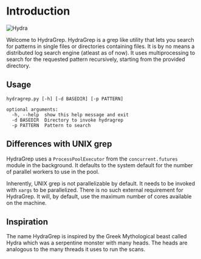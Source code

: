 Introduction
============

![Hydra](https://encrypted-tbn0.gstatic.com/images?q=tbn:ANd9GcQ2hRMBuVK_HjEs-Qi-6Rf2veXYOIIyvRsBCzqz-WuuOyHBQt6dXG8wFzKH4YvjazrOu8Q&usqp=CAU)

Welcome to HydraGrep. HydraGrep is a grep like utility that lets you search for patterns 
in single files or directories containing files. It is by no means a distributed log search engine
(atleast as of now). It uses multiprocessing to search for the requested pattern recursively, starting from the provided directory.

Usage
------

```
hydragrep.py [-h] [-d BASEDIR] [-p PATTERN]

optional arguments:
  -h, --help  show this help message and exit
  -d BASEDIR  Directory to invoke hydragrep
  -p PATTERN  Pattern to search
```
Differences with UNIX grep
--------------------------

HydraGrep uses a `ProcessPoolExecutor` from the `concurrent.futures` module in the background. It defaults to the system default for the number of parallel workers to use in the pool. 

Inherently, UNIX grep is not parallelizable by default. It needs to be invoked with `xargs` to be parallelized. There is no such external requirement for HydraGrep. It will, by default, use the maximum number of cores available on the machine.

Inspiration
-----------

The name HydraGrep is inspired by the Greek Mythological beast called Hydra which was a serpentine monster
with many heads. The heads are analogous to the many threads it uses to run the scans.
